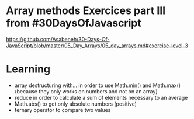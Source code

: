 # Array methods Exercices part III from #30DaysOfJavascript
https://github.com/Asabeneh/30-Days-Of-JavaScript/blob/master/05_Day_Arrays/05_day_arrays.md#exercise-level-3

# Learning
- array destructuring with... in order to use Math.min() and Math.max() (because they only works on numbers and not on an array)
- reduce in order to calculate a sum of elements necessary to an average
- Math.abs() to get only absolute numbers (positive)
- ternary operator to compare two values

